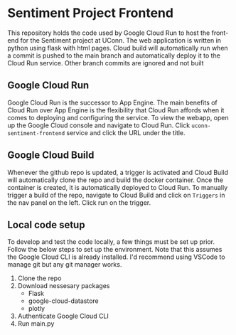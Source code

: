 # Sentiment Project Frontend
This repository holds the code used by Google Cloud Run to host the front-end for the Sentiment project at UConn. The web application is written in python using flask with html pages. Cloud build will automatically run when a commit is pushed to the main branch and automatically deploy it to the Cloud Run service. Other branch commits are ignored and not built

## Google Cloud Run
Google Cloud Run is the successor to App Engine. The main benefits of Cloud Run over App Engine is the flexibility that Cloud Run affords when it comes to deploying and configuring the service. To view the webapp, open up the Google Cloud console and navigate to Cloud Run. Click `uconn-sentiment-frontend` service and click the URL under the title.

## Google Cloud Build
Whenever the github repo is updated, a trigger is activated and Cloud Build will automatically clone the repo and build the docker container. Once the container is created, it is automatically deployed to Cloud Run. To manually trigger a build of the repo, navigate to Cloud Build and click on `Triggers` in the nav panel on the left. Click run on the trigger.

## Local code setup
To develop and test the code locally, a few things must be set up prior. Follow the below steps to set up the environment. Note that this assumes the Google Cloud CLI is already installed. I'd recommend using VSCode to manage git but any git manager works.
1. Clone the repo
2. Download nessesary packages
     - Flask
     - google-cloud-datastore
     - plotly
4. Authenticate Google Cloud CLI
5. Run main.py
